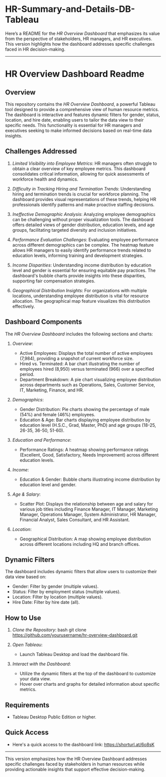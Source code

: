 # HR-Summary-and-Details-DB-Tableau

Here’s a README for the *HR Overview Dashboard* that emphasizes its value from the perspective of stakeholders, HR managers, and HR executives. This version highlights how the dashboard addresses specific challenges faced in HR decision-making.

---

# HR Overview Dashboard Readme

## Overview
This repository contains the *HR Overview Dashboard*, a powerful Tableau tool designed to provide a comprehensive view of human resource metrics. The dashboard is interactive and features dynamic filters for gender, status, location, and hire date, enabling users to tailor the data view to their specific needs. This functionality is essential for HR managers and executives seeking to make informed decisions based on real-time data insights.

## Challenges Addressed
1. *Limited Visibility into Employee Metrics*: HR managers often struggle to obtain a clear overview of key employee metrics. This dashboard consolidates critical information, allowing for quick assessments of workforce health and dynamics.

2. *Difficulty in Tracking Hiring and Termination Trends*: Understanding hiring and termination trends is crucial for workforce planning. The dashboard provides visual representations of these trends, helping HR professionals identify patterns and make proactive staffing decisions.

3. *Ineffective Demographic Analysis*: Analyzing employee demographics can be challenging without proper visualization tools. The dashboard offers detailed views of gender distribution, education levels, and age groups, facilitating targeted diversity and inclusion initiatives.

4. *Performance Evaluation Challenges*: Evaluating employee performance across different demographics can be complex. The heatmap feature allows HR managers to easily identify performance trends related to education levels, informing training and development strategies.

5. *Income Disparities*: Understanding income distribution by education level and gender is essential for ensuring equitable pay practices. The dashboard's bubble charts provide insights into these disparities, supporting fair compensation strategies.

6. *Geographical Distribution Insights*: For organizations with multiple locations, understanding employee distribution is vital for resource allocation. The geographical map feature visualizes this distribution effectively.

## Dashboard Components
The *HR Overview Dashboard* includes the following sections and charts:

1. *Overview*:
   - Active Employees: Displays the total number of active employees (7,984), providing a snapshot of current workforce size.
   - Hired vs. Terminated: A bar chart illustrating the number of employees hired (8,950) versus terminated (966) over a specified period.
   - Department Breakdown: A pie chart visualizing employee distribution across departments such as Operations, Sales, Customer Service, IT, Marketing, Finance, and HR.

2. *Demographics*:
   - Gender Distribution: Pie charts showing the percentage of male (54%) and female (46%) employees.
   - Education & Age: Bar charts displaying employee distribution by education level (H.S.C., Grad, Master, PhD) and age groups (18-25, 26-35, 36-50, 51-60).

3. *Education and Performance*:
   - Performance Ratings: A heatmap showing performance ratings (Excellent, Good, Satisfactory, Needs Improvement) across different education levels.

4. *Income*:
   - Education & Gender: Bubble charts illustrating income distribution by education level and gender.

5. *Age & Salary*:
   - Scatter Plot: Displays the relationship between age and salary for various job titles including Finance Manager, IT Manager, Marketing Manager, Operations Manager, System Administrator, HR Manager, Financial Analyst, Sales Consultant, and HR Assistant.

6. *Location*:
   - Geographical Distribution: A map showing employee distribution across different locations including HQ and branch offices.

## Dynamic Filters
The dashboard includes dynamic filters that allow users to customize their data view based on:
- Gender: Filter by gender (multiple values).
- Status: Filter by employment status (multiple values).
- Location: Filter by location (multiple values).
- Hire Date: Filter by hire date (all).

## How to Use
1. *Clone the Repository*:
   bash
   git clone https://github.com/yourusername/hr-overview-dashboard.git
   
   
2. *Open Tableau*:
   - Launch Tableau Desktop and load the dashboard file.
   
3. *Interact with the Dashboard*:
   - Utilize the dynamic filters at the top of the dashboard to customize your data view.
   - Hover over charts and graphs for detailed information about specific metrics.

## Requirements
- Tableau Desktop Public Edition or higher.

## Quick Access
- Here's a quick access to the dashboard link:
https://shorturl.at/6o8sK

---

This version emphasizes how the HR Overview Dashboard addresses specific challenges faced by stakeholders in human resources while providing actionable insights that support effective decision-making.
